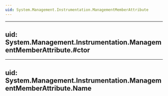 ```yaml
---
uid: System.Management.Instrumentation.ManagementMemberAttribute
---
```


---
uid: System.Management.Instrumentation.ManagementMemberAttribute.#ctor
---

---
uid: System.Management.Instrumentation.ManagementMemberAttribute.Name
---
